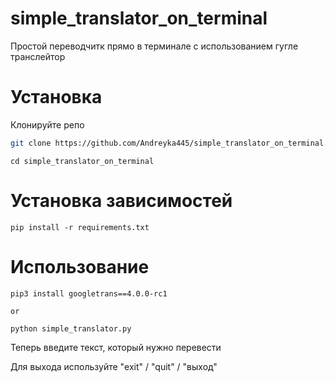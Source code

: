 # simple_translator_on_terminal
 Простой переводчитк прямо в терминале с использованием гугле транслейтор
 # Установка
 Клонируйте репо

 ```bash
git clone https://github.com/Andreyka445/simple_translator_on_terminal.git
```
```
cd simple_translator_on_terminal
```

# Установка зависимостей

```
pip install -r requirements.txt
```
# Использование
```
pip3 install googletrans==4.0.0-rc1

or

python simple_translator.py

```
Теперь введите текст, который нужно перевести

Для выхода используйте "exit" / "quit" / "выход"
